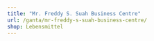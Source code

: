 ```yaml
---
title: "Mr. Freddy S. Suah Business Centre"
url: /ganta/mr-freddy-s-suah-business-centre/
shop: Lebensmittel
---
```

